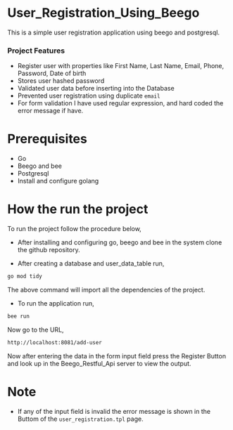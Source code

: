 # User_Registration_Using_Beego
This is a simple user registration application using beego and postgresql.

### Project Features
* Register user with properties like First Name, Last Name, Email, Phone, Password, Date of birth
* Stores user hashed password
* Validated user data before inserting into the Database
* Prevented user registration using duplicate `email`
* For form validation I have used regular expression, and hard 
coded the error message if have.
# Prerequisites
* Go
* Beego and bee
* Postgresql
* Install and configure golang

# How the run the project
To run the project follow the procedure below,
* After installing and configuring go, beego and bee in the system clone the github repository.

* After creating a database and user_data_table run,
``` bash
go mod tidy
```
The above command will import all the dependencies of the project.
* To run the application run,
 ``` bash
 bee run
```
Now go to the URL,
``` bash
http://localhost:8081/add-user
```
Now after entering the data in the form input field press the Register Button and look up in the Beego_Restful_Api server to view the output.
# Note
* If any of the input field is invalid the error message is shown in the Buttom of the `user_registration.tpl` page.
